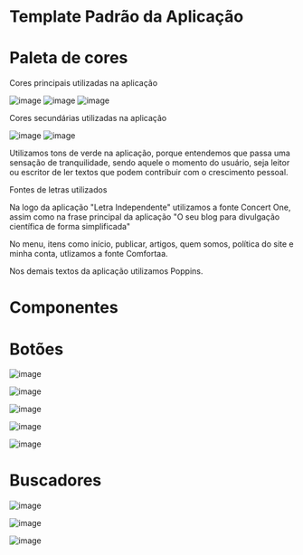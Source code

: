 # Template Padrão da Aplicação

# Paleta de cores

Cores principais utilizadas na aplicação

![image](https://github.com/ICEI-PUC-Minas-PMV-ADS/Letra-Independente/assets/111437215/35a6e8fe-5559-4be8-92a0-5fc93c3a13f9) ![image](https://github.com/ICEI-PUC-Minas-PMV-ADS/Letra-Independente/assets/111437215/4cbfe67c-fb49-4824-b622-a5dee853545b) ![image](https://github.com/ICEI-PUC-Minas-PMV-ADS/Letra-Independente/assets/111437215/0903f4f9-723e-47ba-af86-90cb67abb383)

Cores secundárias utilizadas na aplicação

![image](https://github.com/ICEI-PUC-Minas-PMV-ADS/Letra-Independente/assets/111437215/8a31640d-f208-4ff5-9e99-a9ccc3a2341c) ![image](https://github.com/ICEI-PUC-Minas-PMV-ADS/Letra-Independente/assets/111437215/43356994-bf3d-49e3-a344-a467b45feabe) 


Utilizamos tons de verde na aplicação, porque entendemos que passa uma sensação de tranquilidade, sendo aquele o momento do usuário, seja leitor ou escritor de ler textos que podem contribuir com o crescimento pessoal.

Fontes de letras utilizados

Na logo da aplicação "Letra Independente" utilizamos a fonte Concert One, assim como na frase principal da aplicação "O seu blog para divulgação científica de forma simplificada"

No menu, itens como início, publicar, artigos, quem somos, política do site e minha conta, utlizamos a fonte Comfortaa.

Nos demais textos da aplicação utilizamos Poppins.

# Componentes

# Botões

![image](https://github.com/ICEI-PUC-Minas-PMV-ADS/Letra-Independente/assets/111437215/79cc8117-f41f-4b6c-8109-1ad185393cab) 

![image](https://github.com/ICEI-PUC-Minas-PMV-ADS/Letra-Independente/assets/111437215/a94905a7-3c72-4454-99ed-5a5eb1611463)

![image](https://github.com/ICEI-PUC-Minas-PMV-ADS/Letra-Independente/assets/111437215/84f67acb-9b64-4139-8f63-3a00e328ec29)  

![image](https://github.com/ICEI-PUC-Minas-PMV-ADS/Letra-Independente/assets/111437215/a67b555e-0e83-4ed7-b8ff-b60efc91fb5e) 

![image](https://github.com/ICEI-PUC-Minas-PMV-ADS/Letra-Independente/assets/111437215/c8b569f6-417f-40e2-94f2-b954c44f5cb2) 




# Buscadores

![image](https://github.com/ICEI-PUC-Minas-PMV-ADS/Letra-Independente/assets/111437215/0c3b39c2-a2c6-47c9-b2e3-a8dac694fb57)

![image](https://github.com/ICEI-PUC-Minas-PMV-ADS/Letra-Independente/assets/111437215/a7913fc3-8c42-4b42-a500-6c4a4d19692c) 

![image](https://github.com/ICEI-PUC-Minas-PMV-ADS/Letra-Independente/assets/111437215/91a03046-8c48-46f6-8e98-0e1375089077)



 


 









